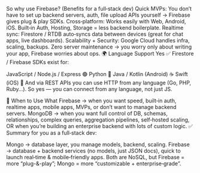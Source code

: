 So why use Firebase? (Benefits for a full‑stack dev)
Quick MVPs: You don’t have to set up backend servers, auth, file upload APIs yourself → Firebase gives plug & play SDKs.
Cross‑platform: Works easily with Web, Android, iOS.
Built‑in Auth, Hosting, Storage = less backend boilerplate.
Realtime sync: Firestore / RTDB auto‑syncs data between devices (great for chat apps, live dashboards).
Scalability + Security: Google Cloud handles infra, scaling, backups.
Zero server maintenance → you worry only about writing your app, Firebase worries about ops.
🌍 Language Support
Yes ✅ Firestore / Firebase SDKs exist for:

JavaScript / Node.js / Express 🟢
Python 🐍
Java / Kotlin (Android) ☕
Swift (iOS) 🍎
And via REST APIs you can use HTTP from any language (Go, PHP, Ruby…).
So yes — you can connect from any language, not just JS.

🤝 When to Use What
Firebase → when you want speed, built‑in auth, realtime apps, mobile apps, MVPs, or don’t want to manage backend servers.
MongoDB → when you want full control of DB, schemas, relationships, complex queries, aggregation pipelines, self‑hosted scaling, OR when you’re building an enterprise backend with lots of custom logic.
✅ Summary for you as a full‑stack dev:

Mongo → database layer, you manage models, backend, scaling.
Firebase → database + backend services (no models, just JSON docs), quick to launch real‑time & mobile‑friendly apps.
Both are NoSQL, but Firebase = more “plug-&-play”; Mongo = more “customizable + enterprise‑grade”.

